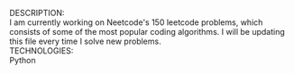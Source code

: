 DESCRIPTION: <br/> 
I am currently working on Neetcode's 150 leetcode problems, which consists of some of the most popular coding algorithms. I will be updating this file every time I solve new problems. <br/> 
TECHNOLOGIES: <br/> 
Python 
